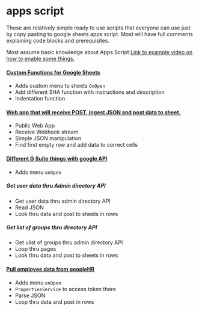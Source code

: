 # apps script
Those are relatively simple ready to use scripts that everyone can use just by copy pasting to google sheets apps script.
Most will have full comments explaining code blocks and prerequisites.

Most assume basic knowledge about Apps Script
[Link to example video on how to enable some things.](https://www.youtube.com/watch?v=tJ4_w2596KI)

#### [Custom Functions for Google Sheets](https://github.com/Landsil/apps_script/blob/master/custom_functions.gs)
 - Adds custom menu to sheets `OnOpen`
 - Add different SHA function with instructions and description
 - Indentation function

#### [Web app that will receive POST, ingest JSON and post data to sheet.](https://github.com/Landsil/apps_script/blob/master/ingest_JSON_post.gs)
 - Public Web App
 - Receive Webhook stream
 - Simple JSON manipulation
 - Find first empty row and add data to correct cells

#### [Different G Suite things with google API](https://github.com/Landsil/apps_script/blob/master/google_api.gs)
 - Adds menu `onOpen`
##### Get user data thru Admin directory API
 - Get user data thru admin directory API
 - Read JSON
 - Look thru data and post to sheets in rows
##### Get list of groups thru directory API
 - Get ulist of groups thru admin directory API
 - Loop thru pages
 - Look thru data and post to sheets in rows

#### [Pull employee data from peopleHR](https://github.com/Landsil/apps_script/blob/master/download_PeopleHR.gs)
 - Adds menu `onOpen`
 - `PropertiesService` to access token there
 - Parse JSON
 - Loop thru data and post in rows
